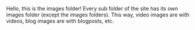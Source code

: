 Hello, this is the images folder!
Every sub folder of the site has its own images folder (except the images folders). This way, video images are with videos, blog images are with blogposts, etc.
